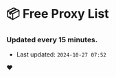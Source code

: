 # :package: Free Proxy List
### Updated every 15 minutes.

- Last updated: `2024-10-27 07:52`

:heart:
